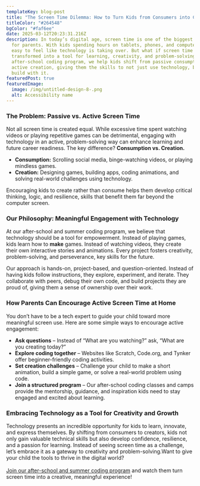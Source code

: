```yaml
---
templateKey: blog-post
title: "The Screen Time Dilemma: How to Turn Kids from Consumers into Creators"
titleColor: "#264548"
bgColor: "#faf6ee"
date: 2025-03-12T20:23:31.216Z
description: In today’s digital age, screen time is one of the biggest concerns
  for parents. With kids spending hours on tablets, phones, and computers, it’s
  easy to feel like technology is taking over. But what if screen time could be
  transformed into a tool for learning, creativity, and problem-solving? At our
  after-school coding program, we help kids shift from passive consumption to
  active creation, giving them the skills to not just use technology, but to
  build with it.
featuredPost: true
featuredImage:
  image: /img/untitled-design-8-.png
  alt: Accessibility name
---
```

### The Problem: Passive vs. Active Screen Time

Not all screen time is created equal. While excessive time spent watching videos or playing repetitive games can be detrimental, engaging with technology in an active, problem-solving way can enhance learning and future career readiness. The key difference? **Consumption vs. Creation.**

* **Consumption:** Scrolling social media, binge-watching videos, or playing mindless games.
* **Creation:** Designing games, building apps, coding animations, and solving real-world challenges using technology.

Encouraging kids to create rather than consume helps them develop critical thinking, logic, and resilience, skills that benefit them far beyond the computer screen.

### Our Philosophy: Meaningful Engagement with Technology

At our after-school and summer coding program, we believe that technology should be a tool for empowerment. Instead of playing games, kids learn how to **make** games. Instead of watching videos, they create their own interactive stories and animations. Every project fosters creativity, problem-solving, and perseverance, key skills for the future. 

Our approach is hands-on, project-based, and question-oriented. Instead of having kids follow instructions, they explore, experiment, and iterate. They collaborate with peers, debug their own code, and build projects they are proud of, giving them a sense of ownership over their work.

### How Parents Can Encourage Active Screen Time at Home

You don’t have to be a tech expert to guide your child toward more meaningful screen use. Here are some simple ways to encourage active engagement:

* **Ask questions** – Instead of “What are you watching?” ask, “What are you creating today?”
* **Explore coding together** – Websites like Scratch, Code.org, and Tynker offer beginner-friendly coding activities.
* **Set creation challenges** – Challenge your child to make a short animation, build a simple game, or solve a real-world problem using code.
* **Join a structured program** – Our after-school coding classes and camps provide the mentorship, guidance, and inspiration kids need to stay engaged and excited about learning.

### Embracing Technology as a Tool for Creativity and Growth

Technology presents an incredible opportunity for kids to learn, innovate, and express themselves. By shifting from consumers to creators, kids not only gain valuable technical skills but also develop confidence, resilience, and a passion for learning. Instead of seeing screen time as a challenge, let’s embrace it as a gateway to creativity and problem-solving.Want to give your child the tools to thrive in the digital world? \
\
[Join our after-school and summer coding program](/classes) and watch them turn screen time into a creative, meaningful experience!